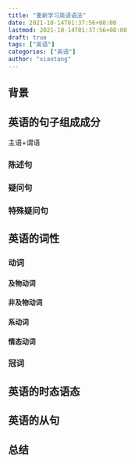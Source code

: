 ```yaml
---
title: "重新学习英语语法"
date: 2021-10-14T01:37:56+08:00
lastmod: 2021-10-14T01:37:56+08:00
draft: true
tags: ["英语"]
categories: ["英语"]
author: "xiantang"
---
```



## 背景

<!-- 
感觉自己对英语还是有很多的欠缺，所以前一段时间学习了一些英语相关的语法，其实很多都是初中要学的东西但是自己当时一点都不上心，压根就没从老师那边学到什么，也没法说全部还给老师了，因为工作中需要使用英语的场景越来越多，所以还是跟着 Youtube 学了蛮多的， 于是就有了这篇总结性的文章。 -->

## 英语的句子组成成分

主语+谓语

### 陈述句

### 疑问句

### 特殊疑问句

## 英语的词性

### 动词

#### 及物动词

#### 非及物动词

#### 系动词

#### 情态动词

### 冠词

## 英语的时态语态

## 英语的从句

## 总结
